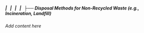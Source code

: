 ##### |   |   |   |   ├── Disposal Methods for Non-Recycled Waste (e.g., Incineration, Landfill)

*Add content here*